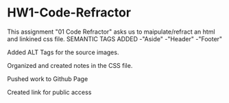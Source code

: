 # HW1-Code-Refractor
This assignment "01 Code Refractor" asks us to maipulate/refract an html and linkined css file. 
SEMANTIC TAGS ADDED
-"Aside"
-"Header"
-"Footer"

Added ALT Tags for the source images.

Organized and created notes in the CSS file. 

Pushed work to Github Page

Created link for public access
